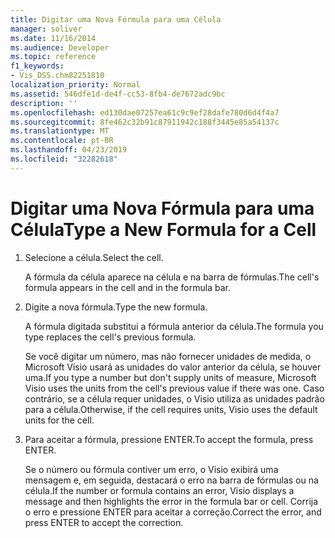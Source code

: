 ```yaml
---
title: Digitar uma Nova Fórmula para uma Célula
manager: soliver
ms.date: 11/16/2014
ms.audience: Developer
ms.topic: reference
f1_keywords:
- Vis_DSS.chm82251810
localization_priority: Normal
ms.assetid: 546dfe1d-de4f-cc53-8fb4-de7672adc9bc
description: ''
ms.openlocfilehash: ed130dae07257ea61c9c9ef28dafe780d6d4f4a7
ms.sourcegitcommit: 8fe462c32b91c87911942c188f3445e85a54137c
ms.translationtype: MT
ms.contentlocale: pt-BR
ms.lasthandoff: 04/23/2019
ms.locfileid: "32282618"
---
```

# <a name="type-a-new-formula-for-a-cell"></a><span data-ttu-id="4223c-102">Digitar uma Nova Fórmula para uma Célula</span><span class="sxs-lookup"><span data-stu-id="4223c-102">Type a New Formula for a Cell</span></span>

1. <span data-ttu-id="4223c-103">Selecione a célula.</span><span class="sxs-lookup"><span data-stu-id="4223c-103">Select the cell.</span></span>
    
    <span data-ttu-id="4223c-104">A fórmula da célula aparece na célula e na barra de fórmulas.</span><span class="sxs-lookup"><span data-stu-id="4223c-104">The cell's formula appears in the cell and in the formula bar.</span></span>
    
2. <span data-ttu-id="4223c-105">Digite a nova fórmula.</span><span class="sxs-lookup"><span data-stu-id="4223c-105">Type the new formula.</span></span>
    
    <span data-ttu-id="4223c-106">A fórmula digitada substitui a fórmula anterior da célula.</span><span class="sxs-lookup"><span data-stu-id="4223c-106">The formula you type replaces the cell's previous formula.</span></span>
    
    <span data-ttu-id="4223c-107">Se você digitar um número, mas não fornecer unidades de medida, o Microsoft Visio usará as unidades do valor anterior da célula, se houver uma.</span><span class="sxs-lookup"><span data-stu-id="4223c-107">If you type a number but don't supply units of measure, Microsoft Visio uses the units from the cell's previous value if there was one.</span></span> <span data-ttu-id="4223c-108">Caso contrário, se a célula requer unidades, o Visio utiliza as unidades padrão para a célula.</span><span class="sxs-lookup"><span data-stu-id="4223c-108">Otherwise, if the cell requires units, Visio uses the default units for the cell.</span></span>
    
3. <span data-ttu-id="4223c-109">Para aceitar a fórmula, pressione ENTER.</span><span class="sxs-lookup"><span data-stu-id="4223c-109">To accept the formula, press ENTER.</span></span>
    
    <span data-ttu-id="4223c-110">Se o número ou fórmula contiver um erro, o Visio exibirá uma mensagem e, em seguida, destacará o erro na barra de fórmulas ou na célula.</span><span class="sxs-lookup"><span data-stu-id="4223c-110">If the number or formula contains an error, Visio displays a message and then highlights the error in the formula bar or cell.</span></span> <span data-ttu-id="4223c-111">Corrija o erro e pressione ENTER para aceitar a correção.</span><span class="sxs-lookup"><span data-stu-id="4223c-111">Correct the error, and press ENTER to accept the correction.</span></span>
    


